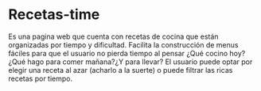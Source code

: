 # Recetas-time

Es una pagina web que cuenta con recetas de cocina que están organizadas por tiempo y dificultad. Facilita la construcción de menus fáciles para que el usuario no pierda tiempo al pensar   ¿Qué cocino hoy?¿Qué hago para comer mañana?¿Y para llevar? El usuario puede optar por elegir una receta al azar (acharlo a la suerte) o puede filtrar las ricas recetas por tiempo. 